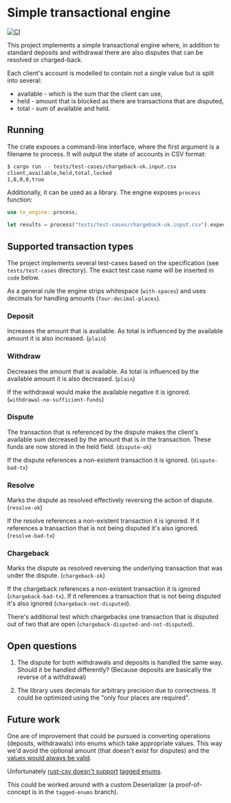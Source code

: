 # Simple transactional engine

[![CI](https://github.com/wiktor-k/tx-engine/actions/workflows/rust.yml/badge.svg)](https://github.com/wiktor-k/tx-engine/actions/workflows/rust.yml)

This project implements a simple transactional engine where, in addition to standard deposits and withdrawal there are also disputes that can be resolved or charged-back.

Each client's account is modelled to contain not a single value but is split into several:
  - available - which is the sum that the client can use,
  - held - amount that is blocked as there are transactions that are disputed,
  - total - sum of available and held.

## Running

The crate exposes a command-line interface, where the first argument is a filename to process. It will output the state of accounts in CSV format:

```sh
$ cargo run -- tests/test-cases/chargeback-ok.input.csv
client,available,held,total,locked
1,0,0,0,true
```

Additionally, it can be used as a library. The engine exposes `process` function:

```rust
use tx_engine::process;

let results = process("tests/test-cases/chargeback-ok.input.csv").expect("processing to succeed");
```

## Supported transaction types

The project implements several test-cases based on the specification (see `tests/test-cases` directory). The exact test case name will be inserted in `code` below.

As a general rule the engine strips whitespace (`with-spaces`) and uses decimals for handling amounts (`four-decimal-places`).

### Deposit

Increases the amount that is available. As total is influenced by the available amount it is also increased. (`plain`)

### Withdraw

Decreases the amount that is available. As total is influenced by the available amount it is also decreased. (`plain`)

If the withdrawal would make the available negative it is ignored. (`withdrawal-no-sufficient-funds`)

### Dispute

The transaction that is referenced by the dispute makes the client's available sum decreased by the amount that is in the transaction. These funds are now stored in the held field. (`dispute-ok`)

If the dispute references a non-existent transaction it is ignored. (`dispute-bad-tx`)

### Resolve

Marks the dispute as resolved effectively reversing the action of dispute. (`resolve-ok`)

If the resolve references a non-existent transaction it is ignored. If it references a transaction that is not being disputed it's also ignored. (`resolve-bad-tx`)

### Chargeback

Marks the dispute as resolved reversing the underlying transaction that was under the dispute. (`chargeback-ok`)

If the chargeback references a non-existent transaction it is ignored (`chargeback-bad-tx`). If it references a transaction that is not being disputed it's also ignored (`chargeback-not-disputed`).

There's additional test which chargebacks one transaction that is disputed out of two that are open (`chargeback-disputed-and-not-disputed`).

## Open questions

1. The dispute for both withdrawals and deposits is handled the same way. Should it be handled differently? (Because deposits are basically the reverse of a withdrawal)

2. The library uses decimals for arbitrary precision due to correctness. It could be optimized using the "only four places are required".

## Future work

One are of improvement that could be pursued is converting operations (deposits, withdrawals) into enums which take appropriate values. This way we'd avoid the optional amount (that doesn't exist for disputes) and the [values would always be valid](https://fsharpforfunandprofit.com/posts/designing-with-types-making-illegal-states-unrepresentable/).

Unfortunately [rust-csv doesn't support](https://github.com/BurntSushi/rust-csv/pull/231) [tagged enums](https://serde.rs/enum-representations.html).

This could be worked around with a custom Deserializer (a proof-of-concept is in the `tagged-enums` branch).

